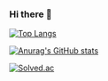 ### Hi there 👋

<!--
**tommy16102/tommy16102** is a ✨ _special_ ✨ repository because its `README.md` (this file) appears on your GitHub profile.

Here are some ideas to get you started:

- 🔭 I’m currently working on ...
- 🌱 I’m currently learning ...
- 👯 I’m looking to collaborate on ...
- 🤔 I’m looking for help with ...
- 💬 Ask me about ...
- 📫 How to reach me: ...
- 😄 Pronouns: ...
- ⚡ Fun fact: ...
-->

[![Top Langs](https://github-readme-stats.vercel.app/api/top-langs/?username=tommy16102)](https://github.com/tommy16102/github-readme-stats)

[![Anurag's GitHub stats](https://github-readme-stats.vercel.app/api?username=tommy16102)](https://github.com/tommy16102/github-readme-stats)

[![Solved.ac](http://mazassumnida.wtf/api/generate_badge?boj=tommy1610)](https://solved.ac/profile/tommy1610)


